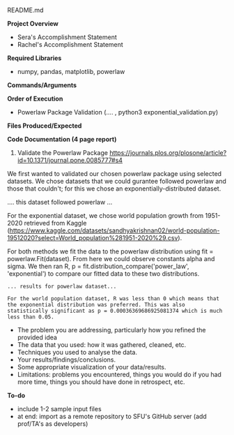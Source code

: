 README.md

**Project Overview**
- Sera's Accomplishment Statement
- Rachel's Accomplishment Statement

**Required Libraries**
- numpy, pandas, matplotlib, powerlaw

**Commands/Arguments**

**Order of Execution**
- Powerlaw Package Validation (.... , python3 exponential_validation.py)

**Files Produced/Expected**

**Code Documentation (4 page report)**

1) Validate the Powerlaw Package
https://journals.plos.org/plosone/article?id=10.1371/journal.pone.0085777#s4

We first wanted to validated our chosen powerlaw package using selected datasets. We chose datasets that we could gurantee followed powerlaw and those that couldn't; for this we chose an exponentially-distributed dataset.

.... this dataset followed powerlaw ...

For the exponential dataset, we chose world population growth from 1951-2020 retrieved from Kaggle (https://www.kaggle.com/datasets/sandhyakrishnan02/world-population-19512020?select=World_population%281951-2020%29.csv). 

For both methods we fit the data to the powerlaw distribution using fit = powerlaw.Fit(dataset). From here we could observe constants alpha and sigma. We then ran R, p = fit.distribution_compare('power_law', 'exponential') to compare our fitted data to these two distributions.

    ... results for powerlaw dataset...

    For the world population dataset, R was less than 0 which means that the exponential distribution was preferred. This was also statistically significant as p = 0.00036369686925081374 which is much less than 0.05.


- The problem you are addressing, particularly how you refined the provided idea
- The data that you used: how it was gathered, cleaned, etc.
- Techniques you used to analyse the data.
- Your results/findings/conclusions.
- Some appropriate visualization of your data/results.
- Limitations: problems you encountered, things you would do if you had more time, things you should have done in retrospect, etc. 


**To-do**
- include 1-2 sample input files
- at end: import as a remote repository to SFU's GitHub server (add prof/TA's as developers)
